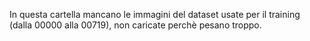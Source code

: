In questa cartella mancano le immagini del dataset usate per il training (dalla 00000 alla 00719), non caricate perchè pesano troppo.
